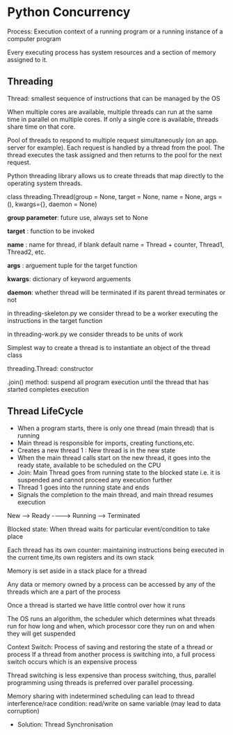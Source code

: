 # Python Concurrency
Process: Execution context of a running program or a running instance of a computer program

Every executing process has system resources and a section of memory assigned to it.

## Threading
Thread: smallest sequence of instructions that can be managed by the OS

When multiple cores are available, multiple threads can run at the same time in parallel on multiple cores. If only a single core is available, threads share time on that core.

Pool of threads to respond to multiple request simultaneously (on an app. server for example). Each request is handled by a thread from the pool. The thread executes the task assigned and then returns to the pool for the next request. 

Python threading library allows us to create threads that map directly to the operating system threads.

class threading.Thread(group = None, 
                       target = None, 
                       name = None,
                       args = (),
                       kwargs={},
                       daemon = None)

__group parameter__: future use, always set to None

__target__ : function to be invoked

__name__ : name for thread, if blank default name = Thread + counter, Thread1, Thread2, etc.

__args__ : arguement tuple for the target function

__kwargs__: dictionary of keyword arguements

__daemon__: whether thread will be terminated if its parent thread terminates or not

in threading-skeleton.py we consider thread to be a worker executing the instructions in the target function

in threading-work.py we consider threads to be units of work

Simplest way to create a thread is to instantiate an object of the thread class

threading.Thread: constructor

.join() method: suspend all program execution until the thread that  has  started completes execution

 ## Thread LifeCycle
-  When a program starts, there is only one thread (main thread) that is running
- Main thread is responsible for imports, creating functions,etc.
- Creates a new thread 1 :  New thread is in the new state
- When the main thread calls start on the new thread, it goes into the ready state, available to be scheduled on the CPU
- Join: Main Thread goes from running state to the blocked state i.e. it is suspended and cannot proceed any execution further
- Thread 1 goes into the running state and ends
- Signals the completion to the main thread, and main thread resumes execution

New  --> Ready ----> Running --> Terminated

Blocked state: When thread waits for particular event/condition to take place


Each  thread has its own counter: maintaining instructions being  executed in the current time,its own registers  and its own stack

Memory is set aside in a stack place for a thread

Any data or memory owned by a process can be accessed by any of the threads which are a part of the process

Once a thread is started we have little control over how it runs

The OS runs an algorithm, the scheduler which determines what threads run for how long and when, which processor core they run on and when they  will get suspended

Context Switch: Process of saving and restoring the state of a thread or process
If a thread from another process is switching into, a full process switch occurs which is an expensive process

Thread switching is less expensive than process switching, thus, parallel programming using threads is preferred over parallel processing.

Memory sharing with indetermined scheduling can lead to thread interference/race condition: read/write on same variable (may lead to data corruption)
- Solution: Thread Synchronisation     




 

